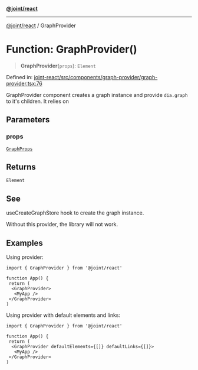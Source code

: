 [**@joint/react**](../README.md)

***

[@joint/react](../README.md) / GraphProvider

# Function: GraphProvider()

> **GraphProvider**(`props`): `Element`

Defined in: [joint-react/src/components/graph-provider/graph-provider.tsx:76](https://github.com/samuelgja/joint/blob/main/packages/joint-react/src/components/graph-provider/graph-provider.tsx#L76)

GraphProvider component creates a graph instance and provide `dia.graph` to it's children.
It relies on

## Parameters

### props

[`GraphProps`](../interfaces/GraphProps.md)

## Returns

`Element`

## See

useCreateGraphStore hook to create the graph instance.

Without this provider, the library will not work.

## Examples

Using provider:
```tsx
import { GraphProvider } from '@joint/react'

function App() {
 return (
  <GraphProvider>
   <MyApp />
 </GraphProvider>
)
```

Using provider with default elements and links:
```tsx
import { GraphProvider } from '@joint/react'

function App() {
 return (
  <GraphProvider defaultElements={[]} defaultLinks={[]}>
   <MyApp />
 </GraphProvider>
)
```
